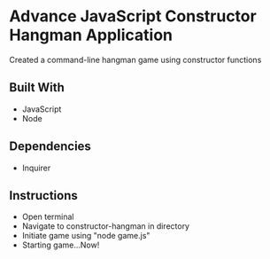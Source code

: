 <h1><strong>Advance JavaScript Constructor Hangman Application</strong></h1>
<tr>
<p>Created a command-line hangman game using constructor functions
</p>


<h2>Built With</h2>
<ul>
<li>JavaScript</li>
  <li>Node</li>
</ul>

<h2>Dependencies</h2>
<ul>
<li>Inquirer</li>
</ul>

<h2>Instructions</h2>
<ul>
<li>Open terminal</li>
  <li>Navigate to constructor-hangman in directory</li>
<li>Initiate game using "node game.js"</li>
<li>Starting game...Now!</li>

</ul>


